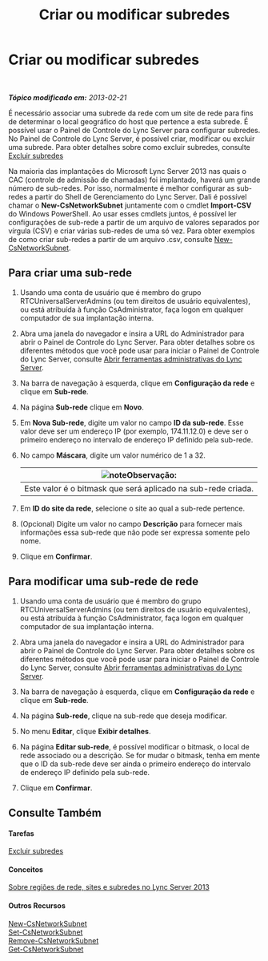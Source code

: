 ﻿---
title: Criar ou modificar subredes
TOCTitle: Criar ou modificar subredes
ms:assetid: 1ba8c4e3-fbc7-4758-88ac-d651fef17bed
ms:mtpsurl: https://technet.microsoft.com/pt-br/library/Gg520957(v=OCS.15)
ms:contentKeyID: 49306047
ms.date: 05/19/2016
mtps_version: v=OCS.15
ms.translationtype: HT
---

# Criar ou modificar subredes

 

_**Tópico modificado em:** 2013-02-21_

É necessário associar uma subrede da rede com um site de rede para fins de determinar o local geográfico do host que pertence a esta subrede. É possível usar o Painel de Controle do Lync Server para configurar subredes. No Painel de Controle do Lync Server, é possível criar, modificar ou excluir uma subrede. Para obter detalhes sobre como excluir subredes, consulte [Excluir subredes](lync-server-2013-deleting-network-subnets.md)

Na maioria das implantações do Microsoft Lync Server 2013 nas quais o CAC (controle de admissão de chamadas) foi implantado, haverá um grande número de sub-redes. Por isso, normalmente é melhor configurar as sub-redes a partir do Shell de Gerenciamento do Lync Server. Dali é possível chamar o **New-CsNetworkSubnet** juntamente com o cmdlet **Import-CSV** do Windows PowerShell. Ao usar esses cmdlets juntos, é possível ler configurações de sub-rede a partir de um arquivo de valores separados por vírgula (CSV) e criar várias sub-redes de uma só vez. Para obter exemplos de como criar sub-redes a partir de um arquivo .csv, consulte [New-CsNetworkSubnet](https://docs.microsoft.com/en-us/powershell/module/skype/New-CsNetworkSubnet).

## Para criar uma sub-rede

1.  Usando uma conta de usuário que é membro do grupo RTCUniversalServerAdmins (ou tem direitos de usuário equivalentes), ou está atribuída à função CsAdministrator, faça logon em qualquer computador de sua implantação interna.

2.  Abra uma janela do navegador e insira a URL do Administrador para abrir o Painel de Controle do Lync Server. Para obter detalhes sobre os diferentes métodos que você pode usar para iniciar o Painel de Controle do Lync Server, consulte [Abrir ferramentas administrativas do Lync Server](lync-server-2013-open-lync-server-administrative-tools.md).

3.  Na barra de navegação à esquerda, clique em **Configuração da rede** e clique em **Sub-rede**.

4.  Na página **Sub-rede** clique em **Novo**.

5.  Em **Nova Sub-rede**, digite um valor no campo **ID da sub-rede**. Esse valor deve ser um endereço IP (por exemplo, 174.11.12.0) e deve ser o primeiro endereço no intervalo de endereço IP definido pela sub-rede.

6.  No campo **Máscara**, digite um valor numérico de 1 a 32.
    
    <table>
    <thead>
    <tr class="header">
    <th><img src="images/Gg425756.note(OCS.15).gif" title="note" alt="note" />Observação:</th>
    </tr>
    </thead>
    <tbody>
    <tr class="odd">
    <td>Este valor é o bitmask que será aplicado na sub-rede criada.</td>
    </tr>
    </tbody>
    </table>


7.  Em **ID do site da rede**, selecione o site ao qual a sub-rede pertence.

8.  (Opcional) Digite um valor no campo **Descrição** para fornecer mais informações essa sub-rede que não pode ser expressa somente pelo nome.

9.  Clique em **Confirmar**.

## Para modificar uma sub-rede de rede

1.  Usando uma conta de usuário que é membro do grupo RTCUniversalServerAdmins (ou tem direitos de usuário equivalentes), ou está atribuída à função CsAdministrator, faça logon em qualquer computador de sua implantação interna.

2.  Abra uma janela do navegador e insira a URL do Administrador para abrir o Painel de Controle do Lync Server. Para obter detalhes sobre os diferentes métodos que você pode usar para iniciar o Painel de Controle do Lync Server, consulte [Abrir ferramentas administrativas do Lync Server](lync-server-2013-open-lync-server-administrative-tools.md).

3.  Na barra de navegação à esquerda, clique em **Configuração da rede** e clique em **Sub-rede**.

4.  Na página **Sub-rede**, clique na sub-rede que deseja modificar.

5.  No menu **Editar**, clique **Exibir detalhes**.

6.  Na página **Editar sub-rede**, é possível modificar o bitmask, o local de rede associado ou a descrição. Se for mudar o bitmask, tenha em mente que o ID da sub-rede deve ser ainda o primeiro endereço do intervalo de endereço IP definido pela sub-rede.

7.  Clique em **Confirmar**.

## Consulte Também

#### Tarefas

[Excluir subredes](lync-server-2013-deleting-network-subnets.md)  

#### Conceitos

[Sobre regiões de rede, sites e subredes no Lync Server 2013](lync-server-2013-about-network-regions-sites-and-subnets.md)  

#### Outros Recursos

[New-CsNetworkSubnet](https://docs.microsoft.com/en-us/powershell/module/skype/New-CsNetworkSubnet)  
[Set-CsNetworkSubnet](set-csnetworksubnet.md)  
[Remove-CsNetworkSubnet](remove-csnetworksubnet.md)  
[Get-CsNetworkSubnet](get-csnetworksubnet.md)

